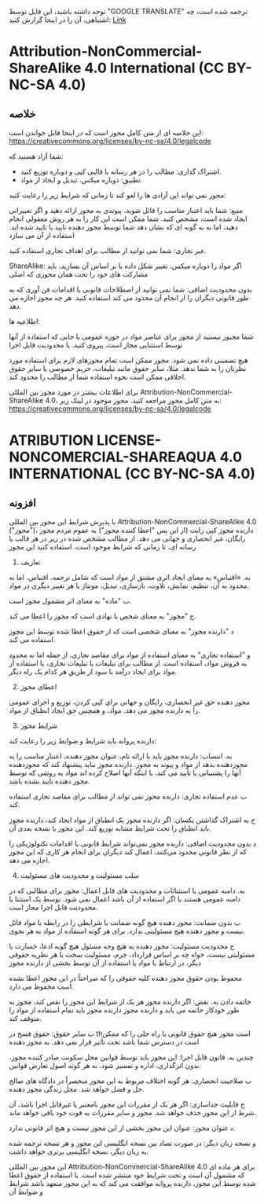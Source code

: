 توجه داشته باشید، این فایل توسط "GOOGLE TRANSLATE" ترجمه شده است، چه اشتباهی، آن را در اینجا گزارش کنید: [Link](https://github.com/14wual/vkm/pulls)

# Attribution-NonCommercial-ShareAlike 4.0 International (CC BY-NC-SA 4.0)

## خلاصه

این خلاصه ای از متن کامل مجوز است که در اینجا قابل خواندن است:
https://creativecommons.org/licenses/by-nc-sa/4.0/legalcode

شما آزاد هستید که:

- اشتراک گذاری: مطالب را در هر رسانه یا قالبی کپی و دوباره توزیع کنید.
- تطبیق: دوباره میکس، تبدیل و ایجاد از مواد.

مجوز نمی تواند این آزادی ها را لغو کند تا زمانی که شرایط زیر را رعایت کنید:

منبع: شما باید اعتبار مناسب را قائل شوید، پیوندی به مجوز ارائه دهید و اگر تغییراتی ایجاد شده است، مشخص کنید.
شما ممکن است این کار را به هر روش معقولی انجام دهید، اما نه به گونه ای که نشان دهد شما توسط مجوز دهنده تایید یا تایید شده اید.
استفاده از آن می سازد

غیر تجاری: شما نمی توانید از مطالب برای اهداف تجاری استفاده کنید.

ShareAlike: اگر مواد را دوباره میکس، تغییر شکل داده یا بر اساس آن بسازید، باید مشارکت های خود را تحت همان مجوزی که
اصلی

بدون محدودیت اضافی: شما نمی توانید از اصطلاحات قانونی یا اقدامات فن آوری که به طور قانونی دیگران را از انجام آن محدود می کند استفاده کنید.
هر چه مجوز اجازه می دهد.

اطلاعیه ها:

شما مجبور نیستید از مجوز برای عناصر مواد در حوزه عمومی یا جایی که استفاده از آنها توسط استثنایی مجاز است، پیروی کنید.
یا محدودیت قابل اجرا

هیچ تضمینی داده نمی شود. مجوز ممکن است تمام مجوزهای لازم برای استفاده مورد نظرتان را به شما ندهد. مثلا،
سایر حقوق مانند تبلیغات، حریم خصوصی یا سایر حقوق اخلاقی ممکن است نحوه استفاده شما از مطالب را محدود کند.

برای اطلاعات بیشتر در مورد مجوز بین المللی Attribution-NonCommercial-ShareAlike 4.0، به متن کامل مجوز مراجعه کنید.
مجوز موجود در لینک زیر: https://creativecommons.org/licenses/by-nc-sa/4.0/legalcode

# ATRIBUTION LICENSE-NONCOMERCIAL-SHAREAQUA 4.0 INTERNATIONAL (CC BY-NC-SA 4.0)

## افزونه

با پذیرش شرایط این مجوز بین المللی Attribution-NonCommercial-ShareAlike 4.0 ("مجوز")، دارنده مجوز
کپی رایت (از این پس "اعطا کننده مجوز") به عموم مردم مجوز رایگان، غیر انحصاری و جهانی می دهد.
از مطالب مشخص شده در زیر در هر قالب یا رسانه ای، تا زمانی که شرایط موجود است، استفاده کنید
این مجوز

1. تعاریف

به. «اقتباس» به معنای ایجاد اثری مشتق از مواد است که شامل ترجمه، اقتباس، اما نه محدود به آن،
تنظیم، نمایش، تلاوت، بازسازی، تبدیل، مونتاژ یا هر تغییر دیگری در مواد.

ب "ماده" به معنای اثر مشمول مجوز است.

ج "مجوز" به معنای شخص یا نهادی است که مجوز را اعطا می کند.

د "دارنده مجوز" به معنای شخصی است که از حقوق اعطا شده توسط این مجوز استفاده می کند.

و "استفاده تجاری" به معنای استفاده از مواد برای مقاصد تجاری، از جمله اما نه محدود به فروش مواد، استفاده است.
از مطالب برای تبلیغات یا تبلیغات تجاری، یا استفاده از مواد برای ایجاد درآمد یا سود از طریق هر کدام
یک راه دیگر.

2. اعطای مجوز

مجوز دهنده حق غیر انحصاری، رایگان و جهانی برای کپی کردن، توزیع و اجرای عمومی را به دارنده مجوز می دهد.
مواد، و همچنین حق ایجاد انطباق از مواد.

3. شرایط مجوز

دارنده پروانه باید شرایط و ضوابط زیر را رعایت کند:

به. انتساب: دارنده مجوز باید با ارائه نام، عنوان مجوز دهنده، اعتبار مناسب را به مجوزدهنده بدهد
از مواد و پیوند به مجوز. دارنده مجوز نباید پیشنهاد کند که مجوزدهنده آنها را پشتیبانی یا تأیید می کند، یا اینکه آنها اصلاح کرده اند
مواد به روشی که توسط مجوز دهنده تایید نشده باشد.

ب عدم استفاده تجاری: دارنده مجوز نمی تواند از مطالب برای مقاصد تجاری استفاده کند.

ج به اشتراک گذاشتن یکسان: اگر دارنده مجوز یک انطباق از مواد ایجاد کند، دارنده مجوز باید انطباق را تحت شرایط مشابه توزیع کند.
این مجوز یا نسخه بعدی آن.

د بدون محدودیت اضافی: دارنده مجوز نمی‌تواند شرایط قانونی یا اقدامات تکنولوژیکی را که از نظر قانونی محدود می‌کنند، اعمال کند
دیگران برای انجام هر کاری که این مجوز اجازه می دهد.

4. سلب مسئولیت و محدودیت های مسئولیت

به. دامنه عمومی یا استثنائات و محدودیت های قابل اعمال: مجوز برای مطالبی که در دامنه عمومی هستند یا اگر استفاده از آن باشد اعمال نمی شود.
توسط یک استثنا یا محدودیت قابل اجرا مجاز است.

ب بدون ضمانت: مجوز دهنده هیچ گونه ضمانت یا شرایطی را در رابطه با مواد قائل نیست و مجوز دهنده هیچ مسئولیتی ندارد.
برای هر گونه استفاده از مواد به هر نحوی.

ج محدودیت مسئولیت: مجوز دهنده به هیچ وجه مسئول هیچ گونه ادعا، خسارت یا مسئولیتی نیست، خواه
چه بر اساس قرارداد، جرم، مسئولیت سخت یا هر نظریه حقوقی دیگر، در ارتباط با مواد یا استفاده از آن توسط
بخشی از دارنده مجوز

محفوظ بودن حقوق
مجوز دهنده کلیه حقوقی را که صراحتاً در این مجوز اعطا نشده است محفوظ می دارد.

خاتمه دادن
به. نقض: اگر دارنده مجوز هر یک از شرایط این مجوز را نقض کند، مجوز به طور خودکار خاتمه می یابد و دارنده مجوز
دارنده مجوز باید تمام استفاده از مواد را متوقف کند.

ب سایر حقوق: حقوق فسخ در thاست مجوز هیچ حقوق قانونی یا راه حلی را که ممکن است در دسترس شما باشد تحت تأثیر قرار نمی دهد.
به مجوز دهنده

چندین
به. قانون قابل اجرا: این مجوز باید توسط قوانین محل سکونت صادر کننده مجوز، بدون اثرگذاری، اداره و تفسیر شود.
به هر گونه اصول تعارض قوانین.

ب صلاحیت انحصاری: هر گونه اختلاف مربوط به این مجوز منحصراً در دادگاه های صالح حل و فصل خواهد شد.
محل زندگی مجوز دهنده.

ج قابلیت جداسازی: اگر هر یک از مقررات این مجوز نامعتبر یا غیرقابل اجرا باشد، آن شرط از این مجوز حذف خواهد شد.
مجوز و سایر مقررات به قوت خود باقی خواهد ماند.

د عنوان مجوز: عنوان این مجوز بخشی از این مجوز نیست و هیچ اثر قانونی ندارد.

و نسخه زبان دیگر: در صورت تضاد بین نسخه انگلیسی این مجوز و هر نسخه ترجمه شده
به زبان دیگر، نسخه انگلیسی برتری خواهد داشت.

این مجوز بین المللی Attribution-NonCommercial-ShareAlike 4.0 برای هر ماده ای که مشمول آن است و
تحت شرایط خود منتشر شده است. با استفاده از حقوق اعطا شده توسط این مجوز، دارنده پروانه موافقت می کند که به این مجوز متعهد باشد
شرایط و ضوابط آن